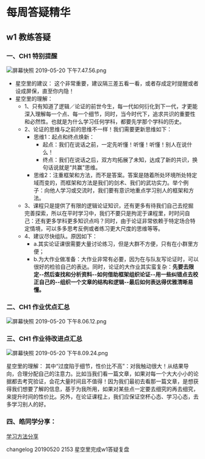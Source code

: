 # 每周答疑精华

## w1 教练答疑

### 一、CH1 特别提醒
![屏幕快照 2019-05-20 下午7.47.56.png](https://i.loli.net/2019/05/20/5ce2a8495891b97915.png)

- 星空里的建议：
这个非常重要，建议隔三差五看一看，或者存成定时提醒或者设成屏保，直至你内隐！
- 星空里的理解：
  - 1、只有知道了逻辑／论证的前世今生，每一代如何衍化到下一代，才更能深入理解每一个点、每一个细节，同时，当今时代下，追求共识的重要性和必然性。也就是为什么学习任何学科，都要先学那个学科的历史。
  - 2、论证的思维与之前的思维不一样！我们需要更新思维如下：
       - 思维1：起点和终点焕新：
            - 起点：我们在说话之前，一定先听懂！听懂！听懂！别人在说什么！
            - 终点：我们在说话之后，双方均拓展了未知，达成了新的共识，换句话说就是“共赢”思维。
       - 思维2：注重框架和方法，而不是答案。答案是随着所处环境所处特定域而变的，而框架和方法是我们的剑术、我们的武功实力。举个例子：向他人学习或交流时，我们要有意识地重点学习别人的框架和方法。
  - 3、课程只是提供了有限的逻辑论证知识，还有更多有待我们自己去挖掘完善探索，所以在平时学习中，我们不要只是拘泥于课程里，时时问自己：还有更多学科更多知识点吗？同时，由于论证非常依赖于特定场合特定情境，可以多多思考反例或者练习更大尺度的思维等等。
  - 4、建议尽快组队。原因如下：
       - a.其实论证课很需要大量讨论练习，但是大群不方便，只有在小群里方便；
       - b.为大作业做准备：大作业非常有必要，因为在与队友写论证时，可以很好的检验自己的表达。同时，论证的大作业其实蛮复杂：**先要去限定--然后查找和分析资料--如何借助框架组织论证--用一些纠错点去校正自己的--组织一个文章的结构和逻辑--最后如何表达得优雅清晰易懂。**

### 二、CH1 作业优点汇总
![屏幕快照 2019-05-20 下午8.06.12.png](https://i.loli.net/2019/05/20/5ce2a84b6f03e87602.png)
### 三、CH1 作业待改进点汇总
![屏幕快照 2019-05-20 下午8.09.24.png](https://i.loli.net/2019/05/20/5ce2a84cdae6822005.png)

星空里的理解：
其中“过度陷于细节，性价比不高”：对我触动很大！从结果导向，合理分配自己的注意力。比如当我们看一篇文章，如果对每一个大大小小的论据都去考究验证，会花大量时间且不值得！因为我们最初去看那一篇文章，是想获得我们想要了解的信息，基于为我所用，如果对某些点一定要去细究的再去细究，来提升时间的性价比。另外，在论证课程上，我们应保证空杯心态、学习心态，去多学习别人的好。

### 四、皓同学分享：
[学习方法分享](https://github.com/kiaorahao/AA002_Template/blob/master/190520%E5%88%86%E4%BA%AB.md)

changelog
20190520 2153 星空里完成w1答疑复盘
